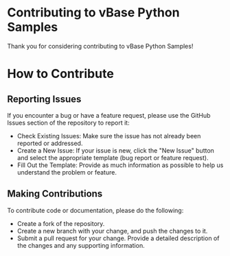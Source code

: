 # Contributing to vBase Python Samples

Thank you for considering contributing to vBase Python Samples!

# How to Contribute

## Reporting Issues

If you encounter a bug or have a feature request,
please use the GitHub Issues section of the repository to report it:
- Check Existing Issues:
Make sure the issue has not already been reported or addressed.
- Create a New Issue:
If your issue is new, click the "New Issue" button and select the appropriate template
(bug report or feature request).
- Fill Out the Template:
Provide as much information as possible to help us understand the problem or feature.

## Making Contributions

To contribute code or documentation, please do the following:
- Create a fork of the repository.
- Create a new branch with your change, and push the changes to it.
- Submit a pull request for your change.
Provide a detailed description of the changes and any supporting information.
